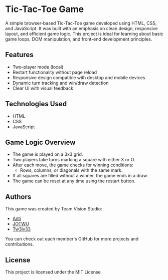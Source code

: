 # Tic-Tac-Toe Game

A simple browser-based Tic-Tac-Toe game developed using HTML, CSS, and JavaScript. It was built with an emphasis on clean design, responsive layout, and efficient game logic. This project is ideal for learning about basic game loops, DOM manipulation, and front-end development principles.

## Features

- Two-player mode (local)
- Restart functionality without page reload
- Responsive design compatible with desktop and mobile devices
- Dynamic turn tracking and win/draw detection
- Clear UI with visual feedback

## Technologies Used

- HTML
- CSS
- JavaScript

## Game Logic Overview

- The game is played on a 3x3 grid.
- Two players take turns marking a square with either X or O.
- After each move, the game checks for winning conditions:
  - Rows, columns, or diagonals with the same mark.
- If all squares are filled without a winner, the game ends in a draw.
- The game can be reset at any time using the restart button.

## Authors

This game was created by Team Vision Studio:

- [Anti](https://github.com/Antii0112)
- [JOTWU](https://github.com/JOTWU)
- [Tw3lv33](https://github.com/Tw3lv33) 

You can check out each member's GitHub for more projects and contributions.

## License

This project is licensed under the MIT License 
